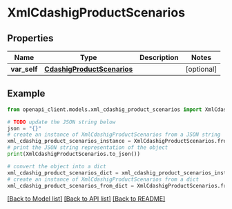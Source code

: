 # XmlCdashigProductScenarios


## Properties

Name | Type | Description | Notes
------------ | ------------- | ------------- | -------------
**var_self** | [**CdashigProductScenarios**](CdashigProductScenarios.md) |  | [optional] 

## Example

```python
from openapi_client.models.xml_cdashig_product_scenarios import XmlCdashigProductScenarios

# TODO update the JSON string below
json = "{}"
# create an instance of XmlCdashigProductScenarios from a JSON string
xml_cdashig_product_scenarios_instance = XmlCdashigProductScenarios.from_json(json)
# print the JSON string representation of the object
print(XmlCdashigProductScenarios.to_json())

# convert the object into a dict
xml_cdashig_product_scenarios_dict = xml_cdashig_product_scenarios_instance.to_dict()
# create an instance of XmlCdashigProductScenarios from a dict
xml_cdashig_product_scenarios_from_dict = XmlCdashigProductScenarios.from_dict(xml_cdashig_product_scenarios_dict)
```
[[Back to Model list]](../README.md#documentation-for-models) [[Back to API list]](../README.md#documentation-for-api-endpoints) [[Back to README]](../README.md)


